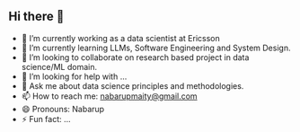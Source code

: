 ## Hi there 👋

<!--
**Nabarup-Maity/Nabarup-Maity** is a ✨ _special_ ✨ repository because its `README.md` (this file) appears on your GitHub profile.

Here are some ideas to get you started:
-->
- 🔭 I’m currently working as a data scientist at Ericsson
- 🌱 I’m currently learning LLMs, Software Engineering and System Design. 
- 👯 I’m looking to collaborate on research based project in data science/ML domain. 
- 🤔 I’m looking for help with ...
- 💬 Ask me about data science principles and methodologies. 
- 📫 How to reach me: nabarupmaity@gmail.com
- 😄 Pronouns: Nabarup
- ⚡ Fun fact: ...

